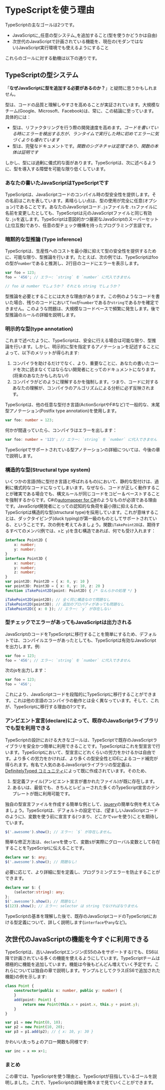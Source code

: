 # TypeScriptを使う理由

TypeScriptの主なゴールは2つです。

* JavaScriptに_任意の型システム_を追加すること\(型を使うかどうかは自由\)
* 次世代のJavaScriptで計画されている機能を、現在の\(モダンではない\)JavaScript実行環境でも使えるようにすること

これらのゴールに対する動機は以下の通りです。

## TypeScriptの型システム

「**なぜJavaScriptに型を追加する必要があるのか？**」と疑問に思うかもしれません。

型は、コードの品質と理解しやすさを高めることが実証されています。大規模なチーム\(Google、Microsoft、Facebook\)は、常に、この結論に至っています。具体的には：

* 型は、リファクタリングを行う際の開発速度を高めます。_コードを書いている時にエラーを検出する方が、ランタイムで実行した時に初めてエラーに気づくよりも優れています_
* 型は、完璧なドキュメントです。_関数のシグネチャは定理であり、関数の本体は証明です_

しかし、型には過剰に儀式的な面があります。TypeScriptは、次に述べるように、型を導入する障壁を可能な限り低くしています。

### あなたの書いたJavaScriptはTypeScriptです

TypeScriptは、JavaScriptコードのコンパイル時の型安全性を提供します。その名前はこれを表しています。素晴らしい点は、型の使用が完全に任意\(オプション\)であることです。あなたのJavaScriptコード`.js`ファイルを`.ts`ファイルに名前を変更したとしても、TypeScriptは元のJavaScriptファイルと同じ有効な`.js`を返します。TypeScriptは意図的かつ厳密なJavaScriptのスーパーセット\(上位互換\)であり、任意の型チェック機構を持ったプログラミング言語です。

### 暗黙的な型推論 \(Type inference\)

TypeScriptは、生産性へのコストを最小限に抑えて型の安全性を提供するために、可能な限り、型推論を行います。たとえば、次の例では、TypeScriptはfooの型が`number`であると推測し、2行目のコードにエラーを表示します。

```typescript
var foo = 123;
foo = '456'; // エラー: `string` を `number` に代入できません

// foo は number でしょうか？ それとも string でしょうか？
```

型推論を必要とすることには大きな理由があります。この例のようなコードを書いた場合、残りのコードにおいて`foo`が`number`であるか`string`であるかを確定できません。このような問題は、大規模なコードベースで頻繁に発生します。後で型推論のルールの詳細を説明します。

### 明示的な型\(type annotation\)

これまで述べたように、TypeScriptは、安全に行える場合は可能な限り、型推論を行います。しかし、明示的に型を指定するアノテーションを記述することによって、以下のメリットが得られます:

1. コンパイラを助けるだけでなく、より、重要なことに、あなたの書いたコードを次に読まなくてはならない開発者にとってのドキュメントになります。\(将来のあなたかもしれない!\)
2. コンパイラがどのように理解するかを強制します。つまり、コードに対するあなたの理解が、コンパイラのアルゴリズムによる分析に必ず反映されます。

TypeScriptは、他の任意な型付き言語\(ActionScriptやF\#など\)で一般的な、末尾型アノテーション\(Postfix type annotation\)を使用します。

```typescript
var foo: number = 123;
```

何かが間違っていたら、コンパイラはエラーを出します：

```typescript
var foo: number = '123'; // エラー: `string` を `number` に代入できません
```

TypeScriptでサポートされている型アノテーションの詳細については、今後の章で説明します。

### 構造的な型\(Structural type system\)

いくつかの言語\(特に型付き言語と呼ばれるもの\)において、静的な型付けは、過剰に儀式的なコードになってしまいます。なぜなら、コードが正しく動作することが確実である場合でも、構文ルールが同じコードをコピー＆ペーストすることを強制するからです。C\#の[automapper for C\#](http://automapper.org/)のようなものが必須である理由です。JavaScript開発者にとっての認知的な負荷を最小限に抑えるため、TypeScriptは構造的な型\(structural type\)を採用しています。これが意味することは、ダックタイピング\(duck typing\)が第一級のものとしてサポートされている、ということです。次の例を考えてみましょう。関数`iTakePoint2D`は、期待するすべてのメンバ\(例では、`x`と `y`\)を含む構造であれば、何でも受け入れます：

```typescript
interface Point2D {
    x: number;
    y: number;
}
interface Point3D {
    x: number;
    y: number;
    z: number;
}
var point2D: Point2D = { x: 0, y: 10 }
var point3D: Point3D = { x: 0, y: 10, z: 20 }
function iTakePoint2D(point: Point2D) { /* なんらかの処理 */ }

iTakePoint2D(point2D); // 全く同じ構造なので問題なし
iTakePoint2D(point3D); // 追加のプロパティがあっても問題なし
iTakePoint2D({ x: 0 }); // エラー: `y` が存在しない
```

### 型チェックでエラーがあってもJavaScriptは出力される

JavaScriptのコードをTypeScriptに移行することを簡単にするため、デフォルトでは、コンパイルエラーがあったとしても、TypeScriptは有効なJavaScriptを出力します。例:

```typescript
var foo = 123;
foo = '456'; // エラー: `string` を `number` に代入できません
```

次のjsを出力します：

```typescript
var foo = 123;
foo = '456';
```

これにより、JavaScriptコードを段階的にTypeScriptに移行することができます。これは他の言語のコンパイラの動作とは全く異なっています。そして、これが、TypeScriptに移行する理由の1つです。

### アンビエント宣言\(declare\)によって、既存のJavaScriptライブラリでも型を利用できる

TypeScriptの設計における大きなゴールは、TypeScriptで既存のJavaScriptライブラリを安全かつ簡単に利用できることです。TypeScriptはこれを型宣言で行います。TypeScriptにおいて、型宣言にどれくらいの労力をかけるかは自由です。より多くの労力をかければ、より多くの型安全性とIDEによるコード補完が得られます。有名で人気のあるJavaScriptライブラリの型定義は、[DefinitelyTyped コミュニティ](https://github.com/borisyankov/DefinitelyTyped)によって既に作成されています。そのため、

1. 型定義ファイル\(アンビエント宣言が書かれたファイル\)が既に存在します。
2. あるいは、最低でも、きちんとレビューされた多くのTypeScript宣言のテンプレートが既に利用可能です。

独自の型宣言ファイルを作成する簡単な例として、[jquery](https://jquery.com/)の簡単な例を考えてみましょう。TypeScriptは、デフォルトの設定では、\(望ましいJavaScriptコードのように\)、変数を使う前に宣言する\(つまり、どこかで`var`を使う\)ことを期待しています。

```typescript
$('.awesome').show(); // エラー: `$` が存在しません。
```

簡単な修正方法は、`declare`を使って、変数`$`が実際にグローバル変数として存在することをTypeScriptに伝えることです。

```typescript
declare var $: any;
$('.awesome').show(); // 問題なし!
```

必要に応じて、より詳細に型を定義し、プログラミングエラーを防止することができます。

```typescript
declare var $: {
    (selector:string): any;
};
$('.awesome').show(); // 問題なし!
$(123).show(); // エラー: selector は string でなければなりません
```

TypeScriptの基本を理解した後で、既存のJavaScriptコードのTypeScriptにおける型定義について、詳しく説明します\(`interface`や`any`など\)。

## 次世代のJavaScriptの機能を今すぐに利用できる

TypeScriptは、古いJavaScriptエンジン\(ES5のみをサポートする\)でも、ES6以降で計画されている多くの機能を使えるようにしています。TypeScriptチームは積極的に機能を追加しています。機能は今後もどんどん増えていく予定です。これらについては独自の章で説明します。サンプルとしてクラス\(ES6で追加された機能\)の例を示します:

```typescript
class Point {
    constructor(public x: number, public y: number) {
    }
    add(point: Point) {
        return new Point(this.x + point.x, this.y + point.y);
    }
}

var p1 = new Point(0, 10);
var p2 = new Point(10, 20);
var p3 = p1.add(p2); // { x: 10, y: 30 }
```

かわいい太っちょのアロー関数も同様です:

```typescript
var inc = x => x+1;
```

### まとめ

この章では、TypeScriptを使う理由と、TypeScriptが目指しているゴールを説明しました。これで、TypeScriptの詳細を隅々まで見ていくことができます。


